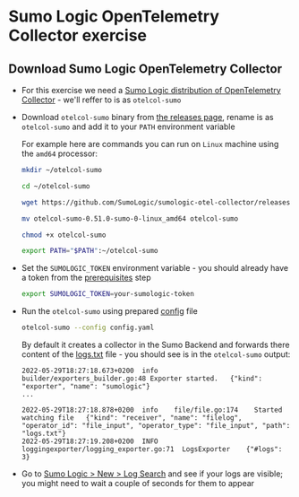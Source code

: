 # Sumo Logic OpenTelemetry Collector exercise

## Download Sumo Logic OpenTelemetry Collector

* For this exercise we need a [Sumo Logic distribution of OpenTelemetry Collector](https://github.com/SumoLogic/sumologic-otel-collector) - we'll reffer to is as `otelcol-sumo`

* Download `otelcol-sumo` binary from [the releases page](https://github.com/SumoLogic/sumologic-otel-collector/releases/tag/v0.51.0-sumo-0), rename is as `otelcol-sumo` and add it to your `PATH` environment variable

  For example here are commands you can run on `Linux` machine using the `amd64` processor:

  ```bash
  mkdir ~/otelcol-sumo

  cd ~/otelcol-sumo
  
  wget https://github.com/SumoLogic/sumologic-otel-collector/releases/download/v0.51.0-sumo-0/otelcol-sumo-0.51.0-sumo-0-linux_amd64
  
  mv otelcol-sumo-0.51.0-sumo-0-linux_amd64 otelcol-sumo
  
  chmod +x otelcol-sumo
  
  export PATH="$PATH":~/otelcol-sumo
  ```

* Set the `SUMOLOGIC_TOKEN` environment variable - you should already have a token from the [prerequisites](../prerequisites) step

  ```bash
  export SUMOLOGIC_TOKEN=your-sumologic-token
  ```

* Run the `otelcol-sumo` using prepared [config](config.yaml) file

  ```bash
  otelcol-sumo --config config.yaml
  ```

  By default it creates a collector in the Sumo Backend and forwards there content of the [logs.txt](./logs.txt) file - you should see is in the `otelcol-sumo` output:

  ```text
  2022-05-29T18:27:18.673+0200	info	builder/exporters_builder.go:48	Exporter started.	{"kind": "exporter", "name": "sumologic"}
  ...

  2022-05-29T18:27:18.878+0200	info	file/file.go:174	Started watching file	{"kind": "receiver", "name": "filelog", "operator_id": "file_input", "operator_type": "file_input", "path": "logs.txt"}
  2022-05-29T18:27:19.208+0200	INFO	loggingexporter/logging_exporter.go:71	LogsExporter	{"#logs": 3}
  ```

* Go to [Sumo Logic > New > Log Search](https://help.sumologic.com/05Search/Get-Started-with-Search/Search-Basics/About-Search-Basics) and see if your logs are visible; you might need to wait a couple of seconds for them to appear
